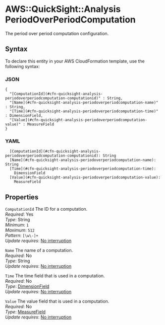 # AWS::QuickSight::Analysis PeriodOverPeriodComputation<a name="aws-properties-quicksight-analysis-periodoverperiodcomputation"></a>

The period over period computation configuration\.

## Syntax<a name="aws-properties-quicksight-analysis-periodoverperiodcomputation-syntax"></a>

To declare this entity in your AWS CloudFormation template, use the following syntax:

### JSON<a name="aws-properties-quicksight-analysis-periodoverperiodcomputation-syntax.json"></a>

```
{
  "[ComputationId](#cfn-quicksight-analysis-periodoverperiodcomputation-computationid)" : String,
  "[Name](#cfn-quicksight-analysis-periodoverperiodcomputation-name)" : String,
  "[Time](#cfn-quicksight-analysis-periodoverperiodcomputation-time)" : DimensionField,
  "[Value](#cfn-quicksight-analysis-periodoverperiodcomputation-value)" : MeasureField
}
```

### YAML<a name="aws-properties-quicksight-analysis-periodoverperiodcomputation-syntax.yaml"></a>

```
  [ComputationId](#cfn-quicksight-analysis-periodoverperiodcomputation-computationid): String
  [Name](#cfn-quicksight-analysis-periodoverperiodcomputation-name): String
  [Time](#cfn-quicksight-analysis-periodoverperiodcomputation-time): 
    DimensionField
  [Value](#cfn-quicksight-analysis-periodoverperiodcomputation-value): 
    MeasureField
```

## Properties<a name="aws-properties-quicksight-analysis-periodoverperiodcomputation-properties"></a>

`ComputationId`  <a name="cfn-quicksight-analysis-periodoverperiodcomputation-computationid"></a>
The ID for a computation\.  
*Required*: Yes  
*Type*: String  
*Minimum*: `1`  
*Maximum*: `512`  
*Pattern*: `[\w\-]+`  
*Update requires*: [No interruption](https://docs.aws.amazon.com/AWSCloudFormation/latest/UserGuide/using-cfn-updating-stacks-update-behaviors.html#update-no-interrupt)

`Name`  <a name="cfn-quicksight-analysis-periodoverperiodcomputation-name"></a>
The name of a computation\.  
*Required*: No  
*Type*: String  
*Update requires*: [No interruption](https://docs.aws.amazon.com/AWSCloudFormation/latest/UserGuide/using-cfn-updating-stacks-update-behaviors.html#update-no-interrupt)

`Time`  <a name="cfn-quicksight-analysis-periodoverperiodcomputation-time"></a>
The time field that is used in a computation\.  
*Required*: No  
*Type*: [DimensionField](aws-properties-quicksight-analysis-dimensionfield.md)  
*Update requires*: [No interruption](https://docs.aws.amazon.com/AWSCloudFormation/latest/UserGuide/using-cfn-updating-stacks-update-behaviors.html#update-no-interrupt)

`Value`  <a name="cfn-quicksight-analysis-periodoverperiodcomputation-value"></a>
The value field that is used in a computation\.  
*Required*: No  
*Type*: [MeasureField](aws-properties-quicksight-analysis-measurefield.md)  
*Update requires*: [No interruption](https://docs.aws.amazon.com/AWSCloudFormation/latest/UserGuide/using-cfn-updating-stacks-update-behaviors.html#update-no-interrupt)